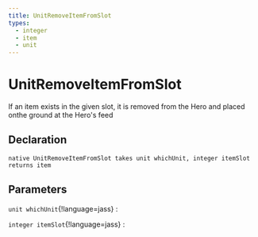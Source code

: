 ```yaml
---
title: UnitRemoveItemFromSlot
types:
  - integer
  - item
  - unit
---
```


# UnitRemoveItemFromSlot
If an item exists in the given slot, it is removed from the Hero and placed onthe ground at the Hero's feed

## Declaration

```jass
native UnitRemoveItemFromSlot takes unit whichUnit, integer itemSlot returns item
```

## Parameters
`unit whichUnit`{!language=jass}
: 

`integer itemSlot`{!language=jass}
: 
